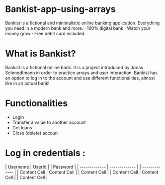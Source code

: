 # Bankist-app-using-arrays
Bankist is a fictional and minimalistic online banking application.
Everything you need in a modern bank and more. · 100% digital bank · Watch your money grow · Free debit card included.

# What is Bankist?
Bankist is a fictional online bank. It is a project introduced by Jonas Schmedtmann in order to practice arrays and user interaction. Bankist has an option to log in to the account and use different functionalities, almost like in an actual bank!

# Functionalities
* Login
* Transfer a value to another account
* Get loans
* Close (delete) accoun

# Log in credentials :

|  Username  |  UserId | |  Password |
| ------------- | ------------- | | ------------- |
| Content Cell  | Content Cell  | | Content Cell  |
| Content Cell  | Content Cell  | | Content Cell  |
